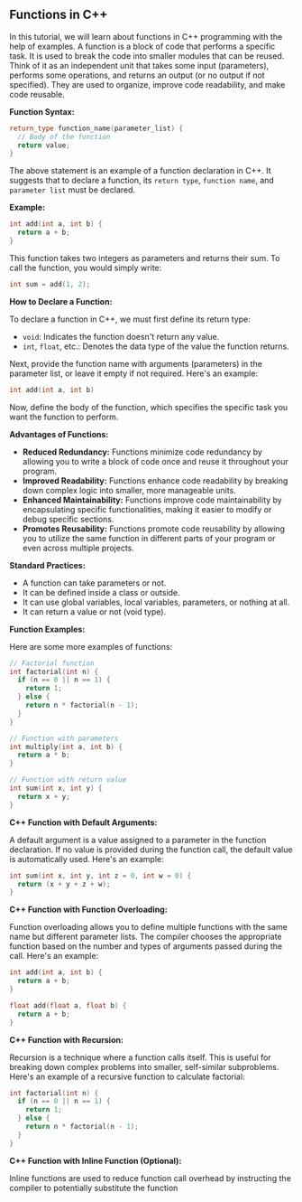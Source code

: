 ## Functions in C++

In this tutorial, we will learn about functions in C++ programming with the help of examples. A function is a block of code that performs a specific task. It is used to break the code into smaller modules that can be reused. Think of it as an independent unit that takes some input (parameters), performs some operations, and returns an output (or no output if not specified). They are used to organize, improve code readability, and make code reusable.

**Function Syntax:**

```c++
return_type function_name(parameter_list) {
  // Body of the function
  return value;
}
```

The above statement is an example of a function declaration in C++. It suggests that to declare a function, its `return type`, `function name`, and `parameter list` must be declared.

**Example:**

```c++
int add(int a, int b) {
  return a + b;
}
```

This function takes two integers as parameters and returns their sum. To call the function, you would simply write:

```c++
int sum = add(1, 2);
```

**How to Declare a Function:**

To declare a function in C++, we must first define its return type:

* `void`: Indicates the function doesn't return any value.
* `int`, `float`, etc.: Denotes the data type of the value the function returns.

Next, provide the function name with arguments (parameters) in the parameter list, or leave it empty if not required. Here's an example:

```c++
int add(int a, int b)
```

Now, define the body of the function, which specifies the specific task you want the function to perform.

**Advantages of Functions:**

* **Reduced Redundancy:** Functions minimize code redundancy by allowing you to write a block of code once and reuse it throughout your program.
* **Improved Readability:** Functions enhance code readability by breaking down complex logic into smaller, more manageable units.
* **Enhanced Maintainability:** Functions improve code maintainability by encapsulating specific functionalities, making it easier to modify or debug specific sections.
* **Promotes Reusability:** Functions promote code reusability by allowing you to utilize the same function in different parts of your program or even across multiple projects.

**Standard Practices:**

* A function can take parameters or not.
* It can be defined inside a class or outside.
* It can use global variables, local variables, parameters, or nothing at all.
* It can return a value or not (void type).

**Function Examples:**

Here are some more examples of functions:

```c++
// Factorial function
int factorial(int n) {
  if (n == 0 || n == 1) {
    return 1;
  } else {
    return n * factorial(n - 1);
  }
}

// Function with parameters
int multiply(int a, int b) {
  return a * b;
}

// Function with return value
int sum(int x, int y) {
  return x + y;
}
```

**C++ Function with Default Arguments:**

A default argument is a value assigned to a parameter in the function declaration. If no value is provided during the function call, the default value is automatically used. Here's an example:

```c++
int sum(int x, int y, int z = 0, int w = 0) {
  return (x + y + z + w);
}
```

**C++ Function with Function Overloading:**

Function overloading allows you to define multiple functions with the same name but different parameter lists. The compiler chooses the appropriate function based on the number and types of arguments passed during the call. Here's an example:

```c++
int add(int a, int b) {
  return a + b;
}

float add(float a, float b) {
  return a + b;
}
```

**C++ Function with Recursion:**

Recursion is a technique where a function calls itself. This is useful for breaking down complex problems into smaller, self-similar subproblems. Here's an example of a recursive function to calculate factorial:

```c++
int factorial(int n) {
  if (n == 0 || n == 1) {
    return 1;
  } else {
    return n * factorial(n - 1);
  }
}
```

**C++ Function with Inline Function (Optional):**

Inline functions are used to reduce function call overhead by instructing the compiler to potentially substitute the function